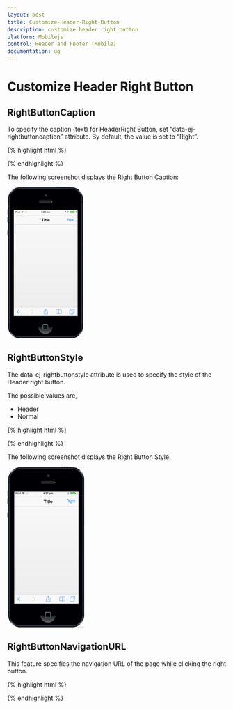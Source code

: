 ```yaml
---
layout: post
title: Customize-Header-Right-Button
description: customize header right button
platform: Mobilejs
control: Header and Footer (Mobile)
documentation: ug
---
```


# Customize Header Right Button

## RightButtonCaption 

To specify the caption (text) for HeaderRight Button, set “data-ej-rightbuttoncaption” attribute. By default, the value is set to “Right”.

{% highlight html %}



<div id="header_sample" data-role="ejmheader" data-ej-showrightbutton="true" data-ej-rightbuttoncaption="Next" ></div>



{% endhighlight %}

The following screenshot displays the Right Button Caption:

![](Customize-Header-Right-Button_images/Customize-Header-Right-Button_img1.png)





## RightButtonStyle

The data-ej-rightbuttonstyle attribute is used to specify the style of the Header right button.

The possible values are, 

* Header
* Normal



{% highlight html %}



<div id="header_sample" data-role="ejmheader" data-ej-showrightbutton="true" data-ej-rightbuttonstyle="header" ></div>



{% endhighlight %}

The following screenshot displays the Right Button Style:

![F:/hdr.png](Customize-Header-Right-Button_images/Customize-Header-Right-Button_img2.png)





## RightButtonNavigationURL

This feature specifies the navigation URL of the page while clicking the right button.

{% highlight html %}



<div id="header_sample" data-role="ejmheader" data-ej-showrightbutton="true" data-ej-rightbuttonnavigationurl="" ></div>



{% endhighlight %}



